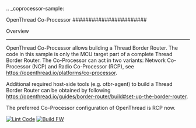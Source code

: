 .. _coprocessor-sample:

OpenThread Co-Processor
#######################

Overview
********

OpenThread Co-Processor allows building a Thread Border Router. The code in this
sample is only the MCU target part of a complete Thread Border Router.
The Co-Processor can act in two variants: Network Co-Processor (NCP) and Radio
Co-Processor (RCP), see https://openthread.io/platforms/co-processor.

Additional required host-side tools (e.g. otbr-agent) to build a Thread Border
Router can be obtained by following
https://openthread.io/guides/border-router/build#set-up-the-border-router.

The preferred Co-Processor configuration of OpenThread is RCP now.

[![Lint Code](https://github.com/Horticulture-project/ot-ncp/workflows/Lint%20Code%20Base/badge.svg)](https://github.com/marketplace/actions/super-linter)
[![Build FW](https://github.com/Horticulture-project/ot-ncp/workflows/BuildFirmware/badge.svg)](https://github.com/Horticulture-project/Horticulture-LED-fw/actions)

